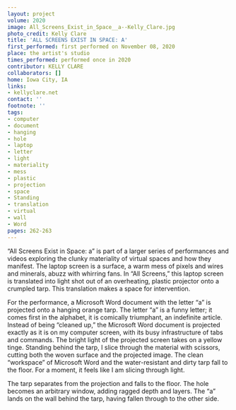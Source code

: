 ```yaml
---
layout: project
volume: 2020
image: All_Screens_Exist_in_Space__a--Kelly_Clare.jpg
photo_credit: Kelly Clare
title: 'ALL SCREENS EXIST IN SPACE: A'
first_performed: first performed on November 08, 2020
place: the artist's studio
times_performed: performed once in 2020
contributor: KELLY CLARE
collaborators: []
home: Iowa City, IA
links:
- kellyclare.net
contact: ''
footnote: ''
tags:
- computer
- document
- hanging
- hole
- laptop
- letter
- light
- materiality
- mess
- plastic
- projection
- space
- Standing
- translation
- virtual
- wall
- Word
pages: 262-263
---
```

“All Screens Exist in Space: a” is part of a larger series of performances and videos exploring the clunky materiality of virtual spaces and how they manifest. The laptop screen is a surface, a warm mess of pixels and wires and minerals, abuzz with whirring fans. In “All Screens,” this laptop screen is translated into light shot out of an overheating, plastic projector onto a crumpled tarp. This translation makes a space for intervention. 

For the performance, a Microsoft Word document with the letter “a” is projected onto a hanging orange tarp. The letter “a” is a funny letter; it comes first in the alphabet, it is comically triumphant, an indefinite article. Instead of being “cleaned up,” the Microsoft Word document is projected exactly as it is on my computer screen, with its busy infrastructure of tabs and commands. The bright light of the projected screen takes on a yellow tinge. Standing behind the tarp, I slice through the material with scissors, cutting both the woven surface and the projected image. The clean “workspace” of Microsoft Word and the water-resistant and dirty tarp fall to the floor. For a moment, it feels like I am slicing through light. 

The tarp separates from the projection and falls to the floor. The hole becomes an arbitrary window, adding ragged depth and layers. The “a” lands on the wall behind the tarp, having fallen through to the other side.
